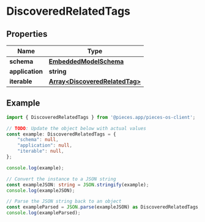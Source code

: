 
# DiscoveredRelatedTags


## Properties

Name | Type
------------ | -------------
**schema** | [**EmbeddedModelSchema**](EmbeddedModelSchema)
**application** | **string**
**iterable** | [**Array&lt;DiscoveredRelatedTag&gt;**](DiscoveredRelatedTag)

## Example

```typescript
import { DiscoveredRelatedTags } from '@pieces.app/pieces-os-client';

// TODO: Update the object below with actual values
const example: DiscoveredRelatedTags = {
    "schema": null,
    "application": null,
    "iterable": null,
};

console.log(example);

// Convert the instance to a JSON string
const exampleJSON: string = JSON.stringify(example);
console.log(exampleJSON);

// Parse the JSON string back to an object
const exampleParsed = JSON.parse(exampleJSON) as DiscoveredRelatedTags;
console.log(exampleParsed);
```


